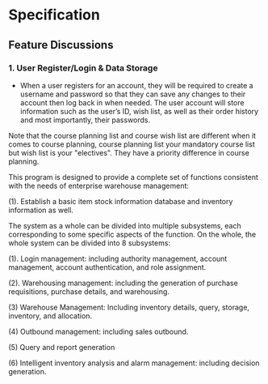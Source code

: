# Specification

## Feature Discussions

### 1. User Register/Login & Data Storage

- When a user registers for an account, they will be required to create a username and password so that they can save
any changes to their account then log back in when needed. The user account will store information such as the user’s
ID, wish list, as well as their order history and most importantly, their passwords.

Note that the course planning list and course wish list are different when it comes to course planning, course planning list your mandatory course list but wish list is your "electives". They have a priority difference in course planning.

This program is designed to provide a complete set of functions consistent with the needs of enterprise warehouse management:

(1). Establish a basic item stock information database and inventory information as well.

The system as a whole can be divided into multiple subsystems, each corresponding to some specific aspects of the function. On the whole, the whole system can be divided into 8 subsystems:

(1). Login management: including authority management, account management, account authentication, and role assignment.

(2). Warehousing management: including the generation of purchase requisitions, purchase details, and warehousing.

(3) Warehouse Management: Including inventory details, query, storage, inventory, and allocation.

(4) Outbound management: including sales outbound.

(5) Query and report generation

(6) Intelligent inventory analysis and alarm management: including decision generation.